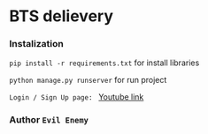 # BTS delievery

### Instalization

`pip install -r requirements.txt` for install libraries

`python manage.py runserver` for run project

`Login / Sign Up page: ` [Youtube link](https://www.youtube.com/watch?v=tD6sAKa6AKI)

### Author `Evil Enemy`
